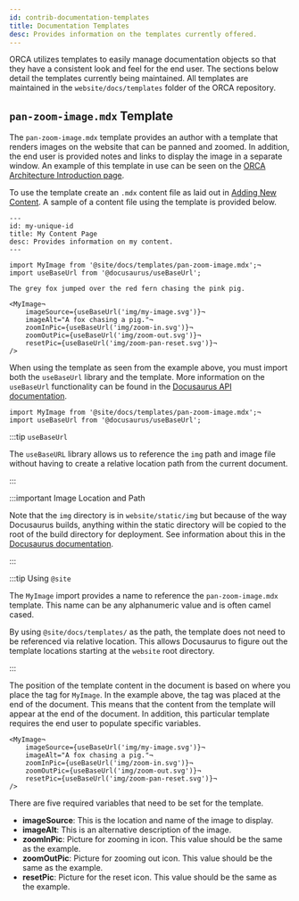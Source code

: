 ```yaml
---
id: contrib-documentation-templates
title: Documentation Templates
desc: Provides information on the templates currently offered.
---
```


ORCA utilizes templates to easily manage documentation objects so that they
have a consistent look and feel for the end user. The sections below detail
the templates currently being maintained. All templates are maintained in the
`website/docs/templates` folder of the ORCA repository.


## `pan-zoom-image.mdx` Template

The `pan-zoom-image.mdx` template provides an author with a template that renders
images on the website that can be panned and zoomed. In addition, the end user is
provided notes and links to display the image in a separate window. An example
of this template in use can be seen on the [ORCA Architecture Introduction page](../../../about/architecture/architecture-intro.mdx).

To use the template create an `.mdx` content file as laid out in [Adding New Content](documentation-add-content.md).
A sample of a content file using the template is provided below.

```mdx
---
id: my-unique-id
title: My Content Page
desc: Provides information on my content.
---

import MyImage from '@site/docs/templates/pan-zoom-image.mdx';¬
import useBaseUrl from '@docusaurus/useBaseUrl';

The grey fox jumped over the red fern chasing the pink pig.

<MyImage¬
    imageSource={useBaseUrl('img/my-image.svg')}¬
    imageAlt="A fox chasing a pig."¬
    zoomInPic={useBaseUrl('img/zoom-in.svg')}¬
    zoomOutPic={useBaseUrl('img/zoom-out.svg')}¬
    resetPic={useBaseUrl('img/zoom-pan-reset.svg')}¬
/>
```

When using the template as seen from the example above, you must import both the
`useBaseUrl` library and the template. More information on the `useBaseUrl`
functionality can be found in the [Docusaurus API documentation](https://v2.docusaurus.io/docs/docusaurus-core#usebaseurl).

```mdx
import MyImage from '@site/docs/templates/pan-zoom-image.mdx';¬
import useBaseUrl from '@docusaurus/useBaseUrl';
```

:::tip `useBaseUrl`

The `useBaseURL` library allows us to reference the `img` path and image
file without having to create a relative location path from the current document.

:::

:::important Image Location and Path

Note that the `img` directory is in `website/static/img` but because of the way
Docusaurus builds, anything within the static directory will be copied to the
root of the build directory for deployment. See information about this in the
[Docusaurus documentation](https://v2.docusaurus.io/docs/deployment/#deploying-to-github-pages).

:::

:::tip Using `@site`

The `MyImage` import provides a name to reference the `pan-zoom-image.mdx` template.
This name can be any alphanumeric value and is often camel cased.

By using `@site/docs/templates/` as the path, the template does not need to be
referenced via relative location. This allows Docusaurus to figure out the template
locations starting at the `website` root directory.

:::

The position of the template content in the document is based on where you place
the tag for `MyImage`. In the example above, the tag was placed at the end of the
document. This means that the content from the template will appear at the end of
the document. In addition, this particular template requires the end user to
populate specific variables.

```mdx
<MyImage¬
    imageSource={useBaseUrl('img/my-image.svg')}¬
    imageAlt="A fox chasing a pig."¬
    zoomInPic={useBaseUrl('img/zoom-in.svg')}¬
    zoomOutPic={useBaseUrl('img/zoom-out.svg')}¬
    resetPic={useBaseUrl('img/zoom-pan-reset.svg')}¬
/>
```

There are five required variables that need to be set for the template.

- **imageSource**: This is the location and name of the image to display.
- **imageAlt**: This is an alternative description of the image.
- **zoomInPic**: Picture for zooming in icon. This value should be the same as the example.
- **zoomOutPic**: Picture for zooming out icon. This value should be the same as the example.
- **resetPic**: Picture for the reset icon. This value should be the same as the example.
